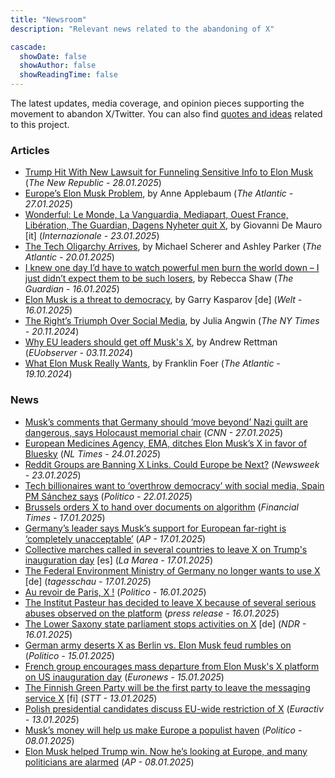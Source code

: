 ```yaml
---
title: "Newsroom"
description: "Relevant news related to the abandoning of X"

cascade:
  showDate: false
  showAuthor: false
  showReadingTime: false
---
```


The latest updates, media coverage, and opinion pieces supporting the movement to abandon X/Twitter. You can also find [quotes and ideas](/quotes) related to this project.

### Articles
* [Trump Hit With New Lawsuit for Funneling Sensitive Info to Elon Musk](https://newrepublic.com/post/190784/trump-lawsuit-funneling-info-federal-workers-elon-musk) (_The New Republic - 28.01.2025_)
* [Europe’s Elon Musk Problem](https://www.theatlantic.com/magazine/archive/2025/03/musk-tech-oligarch-european-election-influence/681453/), by Anne Applebaum (_The Atlantic - 27.01.2025_)
* [Wonderful: Le Monde, La Vanguardia, Mediapart, Ouest France, Libération, The Guardian, Dagens Nyheter quit X](https://www.internazionale.it/magazine/giovanni-de-mauro/2025/01/23/meraviglioso), by Giovanni De Mauro [it] (_Internazionale - 23.01.2025_)
* [The Tech Oligarchy Arrives](https://www.theatlantic.com/politics/archive/2025/01/tech-zuckerberg-trump-inauguration-oligarchy/681381/), by Michael Scherer and Ashley Parker (_The Atlantic - 20.01.2025_)
* [I knew one day I’d have to watch powerful men burn the world down – I just didn’t expect them to be such losers](https://www.theguardian.com/commentisfree/2025/jan/16/i-knew-one-day-id-have-to-watch-powerful-men-burn-the-world-down-i-just-didnt-expect-them-to-be-such-losers?CMP=fb_gu#Echobox=1737041303), by Rebecca Shaw (_The Guardian - 16.01.2025_)
* [Elon Musk is a threat to democracy](https://www.welt.de/debatte/kommentare/article255131604/Garri-Kasparow-Elon-Musk-ist-eine-Gefahr-fuer-die-Demokratie.html), by Garry Kasparov [de] (_Welt - 16.01.2025_)
* [The Right’s Triumph Over Social Media](https://www.nytimes.com/2024/11/20/opinion/trump-musk-social-media.html), by Julia Angwin (_The NY Times - 20.11.2024_)
* [Why EU leaders should get off Musk's X](https://euobserver.com/EU%20&%20the%20World/ar1eb43d53), by Andrew Rettman (_EUobserver - 03.11.2024_)
* [What Elon Musk Really Wants](https://www.theatlantic.com/books/archive/2024/10/donald-trump-is-elon-musks-trojan-horse/680309/), by Franklin Foer (_The Atlantic - 19.10.2024_)

### News
* [Musk’s comments that Germany should ‘move beyond’ Nazi guilt are dangerous, says Holocaust memorial chair](https://edition.cnn.com/2025/01/27/europe/israel-holocaust-memorial-chair-musk-criticism-intl/index.html) (_CNN - 27.01.2025_)
* [European Medicines Agency, EMA, ditches Elon Musk’s X in favor of Bluesky](https://nltimes.nl/2025/01/24/european-medicines-agency-ditches-elon-musks-x-favor-bluesky) (_NL Times - 24.01.2025_)
* [Reddit Groups are Banning X Links. Could Europe be Next?](https://www.newsweek.com/reddit-banning-x-links-2019994) (_Newsweek - 23.01.2025_)
* [Tech billionaires want to ‘overthrow democracy’ with social media, Spain PM Sánchez says](https://www.politico.eu/article/spain-pedro-sanchez-big-tech-billionaires-democracy-social-media/) (_Politico - 22.01.2025_)
* [Brussels orders X to hand over documents on algorithm](https://www.ft.com/content/a6dc562c-4fa0-4ec6-9f3a-ad3be594bc7c) (_Financial Times - 17.01.2025_)
* [Germany’s leader says Musk’s support for European far-right is ‘completely unacceptable’](https://apnews.com/article/germany-scholz-elon-musk-far-right-afd-95cc5325bde8f5a0065da9dad98da926) (_AP - 17.01.2025_)
* [Collective marches called in several countries to leave X on Trump's inauguration day](https://www.lamarea.com/2025/01/17/convocadas-en-varios-paises-marchas-colectivas-de-x-el-20-de-enero-dia-de-la-investidura-de-trump/) [es] (_La Marea - 17.01.2025_)
* [The Federal Environment Ministry of Germany no longer wants to use X](https://www.tagesschau.de/inland/ministerien-verlassen-x-100.html) [de] (_tagesschau - 17.01.2025_)
* [Au revoir de Paris, X !](https://www.politico.eu/article/emmanuel-macron-france-paris-donald-trump-x-social-media-weapons-intelligence/) (_Politico - 16.01.2025_)
* [The Institut Pasteur has decided to leave X because of several serious abuses observed on the platform](https://www.pasteur.fr/en/home/press-area/press-documents/institut-pasteur-decides-leave-x) (_press release - 16.01.2025_)
* [The Lower Saxony state parliament stops activities on X](https://www.ndr.de/nachrichten/niedersachsen/Plattform-X-Niedersaechsischer-Landtag-stellt-Aktivitaeten-ein,landtag6584.html) [de] (_NDR - 16.01.2025_)
* [German army deserts X as Berlin vs. Elon Musk feud rumbles on](https://www.politico.eu/article/german-army-deserts-x-feud-between-berlin-elon-musk-afd/) (_Politico - 15.01.2025_)
* [French group encourages mass departure from Elon Musk's X platform on US inauguration day](https://www.euronews.com/next/2025/01/15/french-group-encourages-mass-departure-from-elon-musks-x-platform-on-us-inauguration-day) (_Euronews - 15.01.2025_)
* [The Finnish Green Party will be the first party to leave the messaging service X](https://www.sttinfo.fi/tiedote/70809667/vihreat-poistuu-ensimmaisena-puolueena-viestipalvelu-xsta-nain-puheenjohtaja-sofia-virta-perustelee-paatosta?publisherId=69818932) [fi] (_STT - 13.01.2025_)
* [Polish presidential candidates discuss EU-wide restriction of X](https://www.euractiv.com/section/politics/news/polish-presidential-candidates-discuss-eu-wide-restriction-of-x/) (_Euractiv - 13.01.2025_)
* [Musk’s money will help us make Europe a populist haven](https://www.politico.eu/article/us-steve-bannon-elon-musk-wealth-and-influence-are-weapons-to-advance-maga-aligned-goals-in-europe/) (_Politico - 08.01.2025_)
* [Elon Musk helped Trump win. Now he’s looking at Europe, and many politicians are alarmed](https://apnews.com/article/elon-musk-europe-politics-germany-uk-f50d69d0d192a2d81c95f5d64c6d4acd) (_AP - 08.01.2025_)
